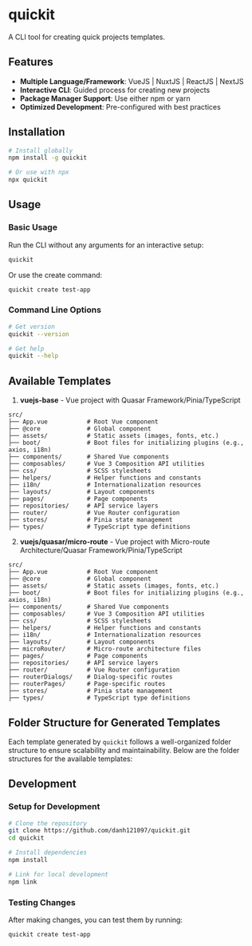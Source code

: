 # quickit

A CLI tool for creating quick projects templates.

## Features

- **Multiple Language/Framework**: VueJS | NuxtJS | ReactJS | NextJS
- **Interactive CLI**: Guided process for creating new projects
- **Package Manager Support**: Use either npm or yarn
- **Optimized Development**: Pre-configured with best practices

## Installation

```bash
# Install globally
npm install -g quickit

# Or use with npx
npx quickit
```

## Usage

### Basic Usage

Run the CLI without any arguments for an interactive setup:

```bash
quickit
```

Or use the create command:

```bash
quickit create test-app
```

### Command Line Options

```bash
# Get version
quickit --version

# Get help
quickit --help
```

## Available Templates

1. **vuejs-base** - Vue project with Quasar Framework/Pinia/TypeScript

```plaintext
src/
├── App.vue           # Root Vue component
├── @core             # Global component
├── assets/           # Static assets (images, fonts, etc.)
├── boot/             # Boot files for initializing plugins (e.g., axios, i18n)
├── components/       # Shared Vue components
├── composables/      # Vue 3 Composition API utilities
├── css/              # SCSS stylesheets
├── helpers/          # Helper functions and constants
├── i18n/             # Internationalization resources
├── layouts/          # Layout components
├── pages/            # Page components
├── repositories/     # API service layers
├── router/           # Vue Router configuration
├── stores/           # Pinia state management
├── types/            # TypeScript type definitions
```

2. **vuejs/quasar/micro-route** - Vue project with Micro-route Architecture/Quasar Framework/Pinia/TypeScript

```plaintext
src/
├── App.vue           # Root Vue component
├── @core             # Global component
├── assets/           # Static assets (images, fonts, etc.)
├── boot/             # Boot files for initializing plugins (e.g., axios, i18n)
├── components/       # Shared Vue components
├── composables/      # Vue 3 Composition API utilities
├── css/              # SCSS stylesheets
├── helpers/          # Helper functions and constants
├── i18n/             # Internationalization resources
├── layouts/          # Layout components
├── microRouter/      # Micro-route architecture files
├── pages/            # Page components
├── repositories/     # API service layers
├── router/           # Vue Router configuration
├── routerDialogs/    # Dialog-specific routes
├── routerPages/      # Page-specific routes
├── stores/           # Pinia state management
├── types/            # TypeScript type definitions
```

## Folder Structure for Generated Templates

Each template generated by `quickit` follows a well-organized folder structure to ensure scalability and maintainability. Below are the folder structures for the available templates:

## Development

### Setup for Development

```bash
# Clone the repository
git clone https://github.com/danh121097/quickit.git
cd quickit

# Install dependencies
npm install

# Link for local development
npm link
```

### Testing Changes

After making changes, you can test them by running:

```bash
quickit create test-app
```
